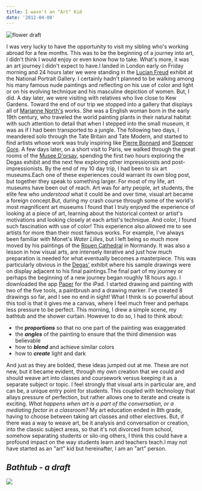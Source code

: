 ```yaml
---
title: I wasn't an "Art" Kid
date: '2012-04-08'
---
```


![flower draft](/images/blog/5dbe297d35e153a51c19ddee_flowerdraft-300x225.jpeg)

I was very lucky to have the opportunity to visit my sibling who's working abroad for a few months. This was to be the beginning of a journey into art, I didn't think I would enjoy or even know how to take. What's more, it was an art journey I didn't expect to have.I landed in London early on Friday morning and 24 hours later we were standing in the [Lucian Freud](http://en.wikipedia.org/wiki/Lucian_Freud) exhibit at the National Portrait Gallery. I certainly hadn't planned to be walking among his many famous nude paintings and reflecting on his use of color and light or on his evolving technique and his masculine depiction of women. But, I did. A day later, we were visiting with relatives who live close to Kew Gardens. Toward the end of our trip we stopped into a gallery that displays all of [Marianne North's](http://en.wikipedia.org/wiki/Marianne_North) works. She was a English woman born in the early 19th century, who traveled the world painting plants in their natural habitat with such attention to detail that when I stepped into the small museum, it was as if I had been transported to a jungle. The following two days, I meandered solo through the Tate Britain and Tate Modern, and started to find artists whose work was truly inspiring like [Pierre Bonnard](http://en.wikipedia.org/wiki/Pierre_Bonnard) and [Spencer Gore](http://en.wikipedia.org/wiki/Spencer_Gore_\(artist\)). A few days later, on a short visit to Paris, we walked through the great rooms of the [Musee D'orsay](http://www.musee-orsay.fr/en/home.html), spending the first two hours exploring the Degas exhibit and the next few exploring other impressionists and post-impressionists. By the end of my 10 day trip, I had been to six art museums.Each one of these experiences could warrant its own blog post, but together they speak to something larger. For most of my life, art museums have been out of reach. Art was for arty people, art students, the elite few who _understood_ what it could be and over time, visual art became a foreign concept.But, during my crash course through some of the world's most magnificent art museums I found that I truly enjoyed the experience of looking at a piece of art, learning about the historical context or artist's motivations and looking closely at each artist's technique. And color, I found such fascination with use of color! This experience also allowed me to see artists for more than their most famous works. For example, I've always been familiar with Monet's _Water Lilies_, but I left being so much more moved by his paintings of the [Rouen Cathedral](http://en.wikipedia.org/wiki/Rouen_Cathedral) in Normandy. It was also a lesson in how visual arts, are intensely iterative and just how much preparation is needed for what eventually becomes a masterpiece. This was particularly obvious in the [Degas'](http://en.wikipedia.org/wiki/Edgar_Degas) exhibit where his sample drawings were on display adjacent to his final paintings.The final part of my journey or perhaps the beginning of a new journey began roughly 18 hours ago. I downloaded the app [Paper](http://www.fiftythree.com/paper) for the iPad. I started drawing and painting with two of the five tools, a paintbrush and a drawing marker. I've created 8 drawings so far, and I see no end in sight! What I think is so powerful about this tool is that it gives me a canvas, where I feel much freer and perhaps less pressure to be perfect. This morning, I drew a simple scene, my bathtub and the shower curtain. However to do so, I had to think about:

*   the **_proportions_** so that no one part of the painting was exaggerated
*   the **_angles_** of the painting to ensure that the third dimension was believable
*   how to **_blend_** and achieve similar colors
*   how to **_create_** light and dark

And just as they are bolded, these ideas jumped out at me. These are not new, but it became evident, through my own creation that we could and should weave art into classes and coursework versus keeping it as a separate subject or topic. I feel strongly that visual arts in particular are, and can be, a unique entry point for students. This coupled with technology that allays pressure of perfection, but rather allows one to iterate and create is exciting. _What happens when art is a part of the conversation, or a mediating factor in a classroom?_ My art education ended in 8th grade, having to choose between taking art classes and other electives. But, if there was a way to weave art, be it analysis and conversation or creation, into the classic subject areas, so that it's not divorced from school, somehow separating students or silo-ing others, I think this could have a profound impact on the way students learn and teachers teach.I may not have started as an "art" kid but hereinafter, I am an "art" person.

## **_Bathtub - a draft_**

![](/images/blog/5dbe297d5ad64f59eb82bcd1_bathtubdraft-300x225.jpeg)
